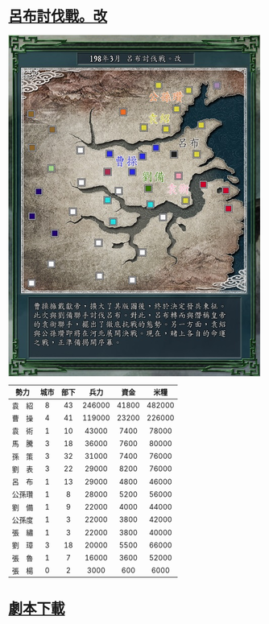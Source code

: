 # [呂布討伐戰。改](Scen008.s11)
![](intro.jpg)

勢力|城市|部下|兵力|資金|米糧
:-:|:-:|:-:|:-:|:-:|:-:
袁　紹|8|43|246000|41800|482000
曹　操|4|41|119000|23200|226000
袁　術|1|10| 43000| 7400| 78000
馬　騰|3|18| 36000| 7600| 80000
孫　策|3|32| 31000| 7400| 76000
劉　表|3|22| 29000| 8200| 76000
呂　布|1|13| 29000| 4800| 46000
公孫瓚|1| 8| 28000| 5200| 56000
劉　備|1| 9| 22000| 4000| 44000
公孫度|1| 3| 22000| 3800| 42000
張　繡|1| 3| 22000| 3800| 40000
劉　璋|3|18| 20000| 5500| 66000
張　魯|1| 7| 16000| 3600| 52000
張　楊|0| 2|  3000|  600|  6000

# [劇本下載](Scen008.s11)
